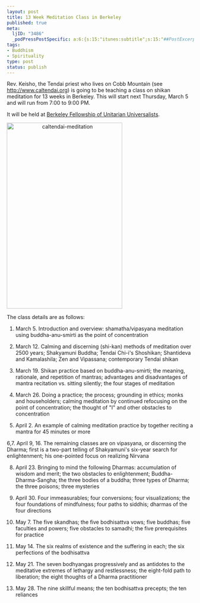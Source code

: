 ```yaml
--- 
layout: post
title: 13 Week Meditation Class in Berkeley
published: true
meta: 
  ljID: "3486"
  _podPressPostSpecific: a:6:{s:15:"itunes:subtitle";s:15:"##PostExcerpt##";s:14:"itunes:summary";s:15:"##PostExcerpt##";s:15:"itunes:keywords";s:17:"##WordPressCats##";s:13:"itunes:author";s:10:"##Global##";s:15:"itunes:explicit";s:2:"No";s:12:"itunes:block";s:2:"No";}
tags: 
- Buddhism
- Spirituality
type: post
status: publish
---
```

Rev. Keisho, the Tendai priest who lives on Cobb Mountain (see <a href="http://www.caltendai.org">http://www.caltendai.org</a>) is going to be teaching a class on shikan meditation for 13 weeks in Berkeley. This will start next Thursday, March 5 and will run from 7:00 to 9:00 PM.

It will be held at <a href="http://www.bfuu.org/">Berkeley Fellowship of Unitarian Universalists</a>.

<a href="http://www.flickr.com/photos/albill/3314744231/" title="caltendai-meditation by albill, on Flickr"><img src="http://farm4.static.flickr.com/3419/3314744231_3172d7b248.jpg" width="311" height="500" alt="caltendai-meditation" style="text-align: center" /></a>

The class details are as follows:

1. March 5. Introduction and overview: shamatha/vipasyana meditation using buddha-anu-smirti as the point of concentration

2. March 12. Calming and discerning (shi-kan) methods of meditation over 2500 years; Shakyamuni Buddha; Tendai Chi-i's Shoshikan; Shantideva and Kamalashila; Zen and Vipassana; contemporary Tendai shikan

3. March 19. Shikan practice based on buddha-anu-smirti; the meaning, rationale, and repetition of mantras; advantages and disadvantages of mantra recitation vs. sitting silently; the four stages of meditation

4. March 26. Doing a practice; the process; grounding in ethics; monks and householders; calming meditation by continued refocusing on the point of concentration; the thought of "I" and other obstacles to concentration

5. April 2. An example of calming meditation practice by together reciting a mantra for 45 minutes or more

6,7. April 9, 16. The remaining classes are on vipasyana, or discerning the Dharma; first is a two-part telling of Shakyamuni's six-year search for enlightenment; his one-pointed focus on realizing Nirvana

8. April 23. Bringing to mind the following Dharmas: accumulation of wisdom and merit; the two obstacles to enlightenment; Buddha-Dharma-Sangha; the three bodies of a buddha; three types of Dharma; the three poisons; three mysteries

9. April 30. Four immeasurables; four conversions; four visualizations; the four foundations of mindfulness; four paths to siddhis; dharmas of the four directions

10. May 7. The five skandhas; the five bodhisattva vows; five buddhas; five faculties and powers; five obstacles to samadhi; the five prerequisites for practice

11. May 14. The six realms of existence and the suffering in each; the six perfections of the bodhisattva

12. May 21. The seven bodhyangas progressively and as antidotes to the meditative extremes of lethargy and restlessness; the eight-fold path to liberation; the eight thoughts of a Dharma practitioner

13. May 28. The nine skillful means; the ten bodhisattva precepts; the ten reliances 
